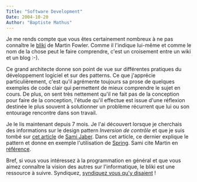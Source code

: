 ```yaml
---
Title: "Software Development"
Date: 2004-10-20
Author: "Baptiste Mathus"
---
```




Je me rends compte que vous êtes certainement nombreux à ne pas
connaître le [bliki](http://www.martinfowler.com/bliki/) de Martin
Fowler. Comme il l'indique lui-même et comme le nom de la chose peut le
faire comprendre, c'est un croisement entre un wiki et un blog :-).

Ce grand architecte donne son point de vue sur différentes pratiques du
développement logiciel et sur des patterns. Ce que j'apprécie
particulièrement, c'est qu'il agrémente toujours sa prose de quelques
exemples de code clair qui permettent de mieux comprendre le sujet en
cours. De plus, on sent très nettement qu'il ne fait pas de la
conception pour faire de la conception, l'étude qu'il effectue est issue
d'une réflexion destinée le plus souvent à solutionner un problème
récurrent que lui ou son entourage rencontre dans son travail.

Je le lis maintenant depuis 7 mois. Je l'ai découvert lorsque je
cherchais des informations sur le design pattern *Inversion de contrôle*
et que je suis tombé sur [cet
article](http://www.dotnetguru.org/articles/dossiers/ioc/ioc.htm) de
[Sami Jaber](http://blogs.dotnetguru.org/xmlsrv/rss2.php?blog=7). Dans
cet article, ce dernier explique le pattern et donne en exemple
l'utilisation de [Spring](http://www.springframework.org/). Sami cite
Martin en
[référence](http://www.martinfowler.com/articles/injection.html).

Bref, si vous vous intéressez à la programmation en général et que vous
aimez connaître la vision des autres sur l'informatique, le bliki est
une ressource à suivre. Syndiquez, [syndiquez vous qu'y
disaient](http://www.martinfowler.com/bliki/bliki.rss "Le fil rss du bliki de Martin Fowler")
!

